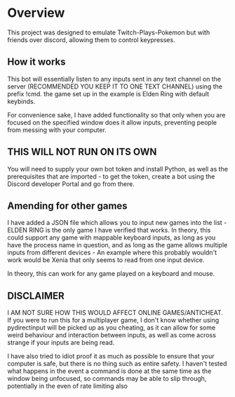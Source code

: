 # Overview
This project was designed to emulate Twitch-Plays-Pokemon but with friends over discord, allowing them to control keypresses.

## How it works
This bot will essentially listen to any inputs sent in any text channel on the server (RECOMMENDED YOU KEEP IT TO ONE TEXT CHANNEL) using the prefix !cmd.
the game set up in the example is Elden Ring with default keybinds.

For convenience sake, I have added functionality so that only when you are focused on the specified window does it allow inputs, preventing people from messing with your computer.

## THIS WILL NOT RUN ON ITS OWN
You will need to supply your own bot token and install Python, as well as the prerequisites that are imported - to get the token, create a bot using the Discord developer Portal and go from there.

## Amending for other games
I have added a JSON file which allows you to input new games into the list - ELDEN RING is the only game I have verified that works. In theory, this could support any game with mappable keyboard inputs, as long as you have the process name in question, and as long as the game allows multiple inputs from different devices - An example where this probably wouldn't work would be Xenia that only seems to read from one input device.

In theory, this can work for any game played on a keyboard and mouse.

## DISCLAIMER
I AM NOT SURE HOW THIS WOULD AFFECT ONLINE GAMES/ANTICHEAT. If you were to run this for a multiplayer game, I don't know whether using pydirectinput will be picked up as you cheating, as it can allow for some weird behaviour and interaction between inputs, as well as come across strange if your inputs are being read.

I have also tried to idiot proof it as much as possible to ensure that your computer is safe, but there is no thing such as entire safety. I haven't tested what happens in the event a command is done at the same time as the window being unfocused, so commands may be able to slip through, potentially in the even of rate limiting also





